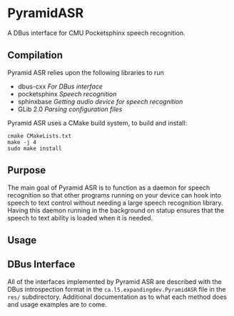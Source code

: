# PyramidASR
A DBus interface for CMU Pocketsphinx speech recognition.

## Compilation
Pyramid ASR relies upon the following libraries to run
- dbus-cxx *For DBus interface*
- pocketsphinx *Speech recognition*
- sphinxbase *Getting audio device for speech recognition*
- GLib 2.0 *Parsing configuration files*

Pyramid ASR uses a CMake build system, to build and install:  

    cmake CMakeLists.txt
    make -j 4
    sudo make install
    
## Purpose
The main goal of Pyramid ASR is to function as a daemon for speech recognition so that other programs running on your device can hook into speech to text control without needing a large speech recognition library. Having this daemon running in the background on statup ensures that the speech to text ability is loaded when it is needed.

## Usage

## DBus Interface
All of the interfaces implemented by Pyramid ASR are described with the DBus introspection format in the `ca.l5.expandingdev.PyramidASR` file in the `res/` subdirectory. Additional documentation as to what each method does and usage examples are to come.
